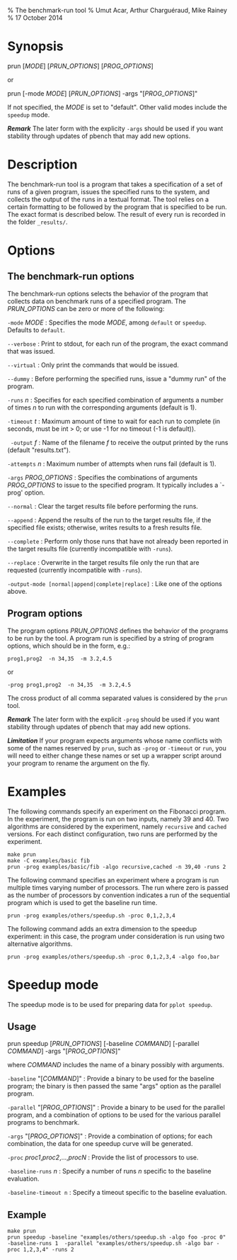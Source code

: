 % The benchmark-run tool
% Umut Acar, Arthur Charguéraud, Mike Rainey
% 17 October 2014

Synopsis
========

prun [*MODE*] [*PRUN_OPTIONS*] [*PROG_OPTIONS*]

or

prun [-mode *MODE*] [*PRUN_OPTIONS*] -args "[*PROG_OPTIONS*]"


If not specified, the *MODE* is set to "default". Other valid
modes include the `speedup` mode.

***Remark*** The later form with the explicity `-args` should be used if 
you want stability through updates of pbench that may add new options.

Description
===========

The benchmark-run tool is a program that takes a specification of a
set of runs of a given program, issues the specified runs to the
system, and collects the output of the runs in a textual format. The
tool relies on a certain formatting to be followed by the program that
is specified to be run. The exact format is described below. The
result of every run is recorded in the folder `_results/`.

Options
=======

The benchmark-run options
-------------------------

The benchmark-run options selects the behavior of the program that
collects data on benchmark runs of a specified program. The
*PRUN_OPTIONS* can be zero or more of the following:

`-mode` *MODE*
:    Specifies the mode *MODE*, among `default` or `speedup`. Defaults to `default`.

`--verbose`
:    Print to stdout, for each run of the program, the exact command that was issued.

`--virtual`
:    Only print the commands that would be issued.

`--dummy`
:    Before performing the specified runs, issue a "dummy run" of the program.

`-runs` *n*
:    Specifies for each specified combination of arguments a number of times *n* to
     run with the corresponding arguments (default is 1).

`-timeout` *t*
:    Maximum amount of time to wait for each run to complete (in seconds,
     must be int > 0; or use -1 for no timeout (-1 is default)).

` -output` *f*
:    Name of the filename *f* to receive the output printed by the runs
     (default "results.txt").

`-attempts` *n*
:    Maximum number of attempts when runs fail (default is 1).

`-args` *PROG_OPTIONS*
:    Specifies the combinations of arguments *PROG_OPTIONS* to issue to the
     specified program. It typically includes a `-prog' option.

`--normal`
:    Clear the target results file before performing the runs.

`--append`
:    Append the results of the run to the target results file, if the specified
     file exists; otherwise, writes results to a fresh results file.

`--complete`
:    Perform only those runs that have not already been reported in the target 
     results file (currently incompatible with `-runs`).

`--replace`
:    Overwrite in the target results file only the run that are requested
     (currently incompatible with `-runs`).

`-output-mode [normal|append|complete|replace]`
:    Like one of the options above.

Program options
---------------

The program options *PRUN_OPTIONS* defines the behavior of the programs to 
be run by the tool. A program run is specified by a string of program options,
which should be in the form, e.g.:

    prog1,prog2  -n 34,35  -m 3.2,4.5

or

    -prog prog1,prog2  -n 34,35  -m 3.2,4.5

The cross product of all comma separated values is considered by the
`prun` tool.

***Remark*** The later form with the explicit `-prog` should be used if 
you want stability through updates of pbench that may add new options.

***Limitation*** If your program expects arguments whose name conflicts
with some of the names reserved by `prun`, such as `-prog` or `-timeout`
or `run`, you will need to either change these names or set up a wrapper
script around your program to rename the argument on the fly.


Examples
========

The following commands specify an experiment on the Fibonacci
program. In the experiment, the program is run on two inputs, namely
39 and 40. Two algorithms are considered by the experiment, namely
`recursive` and `cached` versions. For each distinct configuration,
two runs are performed by the experiment.

    make prun
    make -C examples/basic fib
    prun -prog examples/basic/fib -algo recursive,cached -n 39,40 -runs 2

The following command specifies an experiment where a program is run
multiple times varying number of processors. The run where zero is
passed as the number of processors by convention indicates a run of
the sequential program which is used to get the baseline run time.

    prun -prog examples/others/speedup.sh -proc 0,1,2,3,4

The following command adds an extra dimension to the speedup
experiment: in this case, the program under consideration is run using
two alternative algorithms.

    prun -prog examples/others/speedup.sh -proc 0,1,2,3,4 -algo foo,bar


Speedup mode
============

The speedup mode is to be used for preparing data for `pplot speedup`.

Usage
-----

prun speedup [*PRUN_OPTIONS*] [-baseline *COMMAND*] [-parallel *COMMAND*] -args "[*PROG_OPTIONS*]"

where *COMMAND* includes the name of a binary possibly with arguments.

`-baseline` "[*COMMAND*]"
:    Provide a binary to be used for the baseline program; the binary
     is then passed the same "args" option as the parallel program.

`-parallel` "[*PROG_OPTIONS*]"
:    Provide a binary to be used for the parallel program, and a combination
     of options to be used for the various parallel programs to benchmark.

`-args` "[*PROG_OPTIONS*]"
:    Provide a combination of options; for each combination, the data for
     one speedup curve will be generated.

`-proc` *proc1*,*proc2*,...,*procN*
:    Provide the list of processors to use.

`-baseline-runs` *n*
:    Specify a number of runs *n* specific to the baseline evaluation.

`-baseline-timeout n`
:    Specify a timeout specific to the baseline evaluation.

Example
-------

    make prun
    prun speedup -baseline "examples/others/speedup.sh -algo foo -proc 0" -baseline-runs 1  -parallel "examples/others/speedup.sh -algo bar -proc 1,2,3,4" -runs 2 


